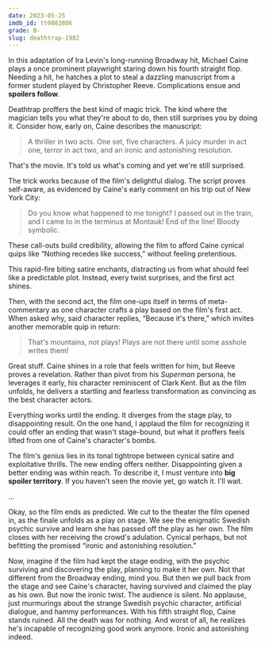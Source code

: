 ```yaml
---
date: 2023-05-25
imdb_id: tt0083806
grade: B-
slug: deathtrap-1982
---
```


In this adaptation of Ira Levin's long-running Broadway hit, Michael Caine plays a once prominent playwright staring down his fourth straight flop. Needing a hit, he hatches a plot to steal a dazzling manuscript from a former student played by Christopher Reeve. Complications ensue and **spoilers follow**.

<!-- end -->

Deathtrap proffers the best kind of magic trick. The kind where the magician tells you what they're about to do, then still surprises you by doing it. Consider how, early on, Caine describes the manuscript:

> A thriller in two acts. One set, five characters. A juicy murder in act one, terror in act two, and an ironic and astonishing resolution.

That's the movie. It's told us what's coming and yet we're still surprised.

The trick works because of the film's delightful dialog. The script proves self-aware, as evidenced by Caine's early comment on his trip out of New York City:

> Do you know what happened to me tonight? I passed out in the train, and I came to in the terminus at Montauk! End of the line! Bloody symbolic.

These call-outs build credibility, allowing the film to afford Caine cynical quips like “Nothing recedes like success,” without feeling pretentious.

This rapid-fire biting satire enchants, distracting us from what should feel like a predictable plot. Instead, every twist surprises, and the first act shines.

Then, with the second act, the film one-ups itself in terms of meta-commentary as one character crafts a play based on the film's first act. When asked why, said character replies, “Because it's there,” which invites another memorable quip in return:

> That's mountains, not plays! Plays are not there until some asshole writes them!

Great stuff. Caine shines in a role that feels written for him, but Reeve proves a revelation. Rather than pivot from his <span data-imdb-id="tt0078346">_Superman_</span> persona, he leverages it early, his character reminiscent of Clark Kent. But as the film unfolds, he delivers a startling and fearless transformation as convincing as the best character actors.

Everything works until the ending. It diverges from the stage play, to disappointing result. On the one hand, I applaud the film for recognizing it could offer an ending that wasn't stage-bound, but what it proffers feels lifted from one of Caine's character's bombs.

The film's genius lies in its tonal tightrope between cynical satire and exploitative thrills. The new ending offers neither. Disappointing given a better ending was within reach. To describe it, I must venture into **big spoiler territory**. If you haven't seen the movie yet, go watch it. I'll wait.

...

Okay, so the film ends as predicted. We cut to the theater the film opened in, as the finale unfolds as a play on stage. We see the enigmatic Swedish psychic survive and learn she has passed off the play as her own. The film closes with her receiving the crowd's adulation. Cynical perhaps, but not befitting the promised “ironic and astonishing resolution.”

Now, imagine if the film had kept the stage ending, with the psychic surviving and discovering the play, planning to make it her own. Not that different from the Broadway ending, mind you. But then we pull back from the stage and see Caine's character, having survived and claimed the play as his own. But now the ironic twist. The audience is silent. No applause, just murmurings about the strange Swedish psychic character, artificial dialogue, and hammy performances. With his fifth straight flop, Caine stands ruined. All the death was for nothing. And worst of all, he realizes he's incapable of recognizing good work anymore. Ironic and astonishing indeed.
